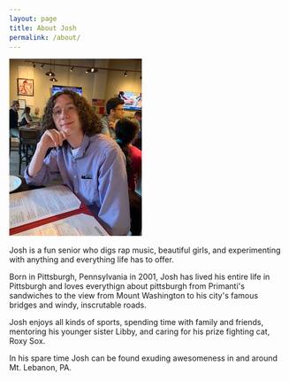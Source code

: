 ```yaml
---
layout: page
title: About Josh
permalink: /about/
---
```


![Josh Feldstein](/about_josh.jpg)

Josh is a fun senior who digs rap music, beautiful girls, and experimenting with anything and everything life has to offer.

Born in Pittsburgh, Pennsylvania in 2001, Josh has lived his entire life in Pittsburgh and loves everythign about pittsburgh from Primanti's sandwiches to the view from Mount Washington to his city's famous bridges and windy, inscrutable roads.

Josh enjoys all kinds of sports, spending time with family and friends, mentoring his younger sister Libby, and caring for his prize fighting cat, Roxy Sox.

In his spare time Josh can be found exuding awesomeness in and around Mt. Lebanon, PA.

